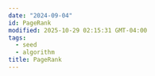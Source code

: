 ```yaml
---
date: "2024-09-04"
id: PageRank
modified: 2025-10-29 02:15:31 GMT-04:00
tags:
  - seed
  - algorithm
title: PageRank
---
```

